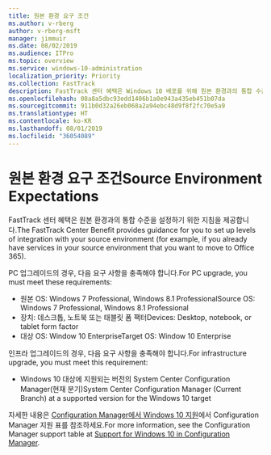 ```yaml
---
title: 원본 환경 요구 조건
ms.author: v-rberg
author: v-rberg-msft
manager: jimmuir
ms.date: 08/02/2019
ms.audience: ITPro
ms.topic: overview
ms.service: windows-10-administration
localization_priority: Priority
ms.collection: FastTrack
description: FastTrack 센터 혜택은 Windows 10 배포를 위해 원본 환경과의 통합 수준을 설정하기 위한 지침을 제공합니다.
ms.openlocfilehash: 08a8a5dbc93edd1406b1a0e943a435eb451b07da
ms.sourcegitcommit: 911b0d32a26eb068a2a94ebc48d9f8f2fc70e5a9
ms.translationtype: HT
ms.contentlocale: ko-KR
ms.lasthandoff: 08/01/2019
ms.locfileid: "36054089"
---
```

# <a name="source-environment-expectations"></a><span data-ttu-id="5b107-103">원본 환경 요구 조건</span><span class="sxs-lookup"><span data-stu-id="5b107-103">Source Environment Expectations</span></span>

<span data-ttu-id="5b107-104">FastTrack 센터 혜택은 원본 환경과의 통합 수준을 설정하기 위한 지침을 제공합니다.</span><span class="sxs-lookup"><span data-stu-id="5b107-104">The FastTrack Center Benefit provides guidance for you to set up levels of integration with your source environment (for example, if you already have services in your source environment that you want to move to Office 365).</span></span>
  
<span data-ttu-id="5b107-105">PC 업그레이드의 경우, 다음 요구 사항을 충족해야 합니다.</span><span class="sxs-lookup"><span data-stu-id="5b107-105">For PC upgrade, you must meet these requirements:</span></span>

- <span data-ttu-id="5b107-106">원본 OS: Windows 7 Professional, Windows 8.1 Professional</span><span class="sxs-lookup"><span data-stu-id="5b107-106">Source OS: Windows 7 Professional, Windows 8.1 Professional</span></span>
- <span data-ttu-id="5b107-107">장치: 데스크톱, 노트북 또는 태블릿 폼 팩터</span><span class="sxs-lookup"><span data-stu-id="5b107-107">Devices: Desktop, notebook, or tablet form factor</span></span>
- <span data-ttu-id="5b107-108">대상 OS: Window 10 Enterprise</span><span class="sxs-lookup"><span data-stu-id="5b107-108">Target OS: Window 10 Enterprise</span></span>

<span data-ttu-id="5b107-109">인프라 업그레이드의 경우, 다음 요구 사항을 충족해야 합니다.</span><span class="sxs-lookup"><span data-stu-id="5b107-109">For infrastructure upgrade, you must meet this requirement:</span></span>   

- <span data-ttu-id="5b107-110">Windows 10 대상에 지원되는 버전의 System Center Configuration Manager(현재 분기)</span><span class="sxs-lookup"><span data-stu-id="5b107-110">System Center Configuration Manager (Current Branch) at a supported version for the Windows 10 target</span></span>

<span data-ttu-id="5b107-111">자세한 내용은 [Configuration Manager에서 Windows 10 지원](https://docs.microsoft.com/ko-KR/sccm/core/plan-design/configs/support-for-windows-10)에서 Configuration Manager 지원 표를 참조하세요.</span><span class="sxs-lookup"><span data-stu-id="5b107-111">For more information, see the Configuration Manager support table at [Support for Windows 10 in Configuration Manager](https://docs.microsoft.com/en-us/sccm/core/plan-design/configs/support-for-windows-10).</span></span>
  

 